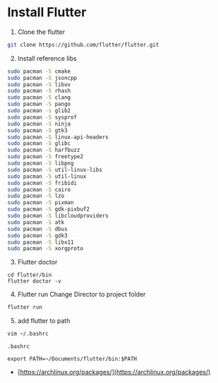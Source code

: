 # Install Flutter
1. Clone the flutter
```bash
git clone https://github.com/flutter/flutter.git
```
2. Install reference libs
```bash
sudo pacman -S cmake
sudo pacman -S jsoncpp
sudo pacman -S libuv
sudo pacman -S rhash
sudo pacman -S clang
sudo pacman -S pango
sudo pacman -s glib2
sudo pacman -S sysprof
sudo pacman -S ninja
sudo pacman -S gtk3
sudo pacman -S linux-api-headers
sudo pacman -S glibc
sudo pacman -S harfbuzz
sudo pacman -S freetype2
sudo pacman -S libpng
sudo pacman -S util-linux-libs
sudo pacman -S util-linux
sudo pacman -S fribidi
sudo pacman -S cairo
sudo pacman -S lzo
sudo pacman -S pixman
sudo pacman -S gdk-pixbuf2
sudo pacman -S libcloudproviders
sudo pacman -S atk
sudo pacman -S dbus
sudo pacman -S gdk3
sudo pacman -S libx11
sudo pacman -S xorgproto
```
3. Flutter doctor
```
cd flutter/bin
flutter doctor -v
```
4. Flutter run
Change Director to project folder
```bash
flutter run
```
5. add flutter to path
```bash
vim ~/.bashrc
```
`.bashrc`
```.bashrc
export PATH=~/Documents/flutter/bin:$PATH
```

* [https://archlinux.org/packages/](https://archlinux.org/packages/)
